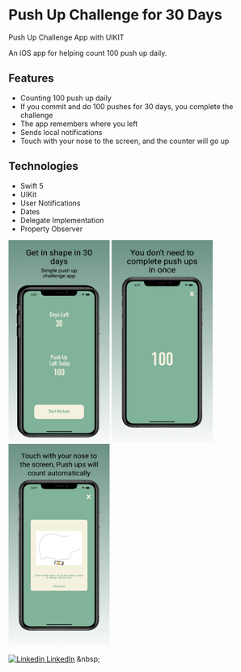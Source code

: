 # Push Up Challenge for 30 Days 
Push Up Challenge App with UIKIT


An iOS app for helping count 100 push up daily.

## Features
* Counting 100 push up daily
* If you commit and do 100 pushes for 30 days, you complete the challenge
* The app remembers where you left 
* Sends local notifications
* Touch with your nose to the screen, and the counter will go up

## Technologies
* Swift 5
* UIKit
* User Notifications
* Dates
* Delegate Implementation
* Property Observer


 <img src="ReadmeImages/First.png" width="200" height="400" /> <img src="ReadmeImages/Second.png" width="200" height="400" />
   <img src="ReadmeImages/Third.png" width="200" height="400" />


              
[![Linkedin](https://i.stack.imgur.com/gVE0j.png) LinkedIn]([https://www.linkedin.com/](https://www.linkedin.com/in/mutluaydin/))
&nbsp;
